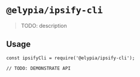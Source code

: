 # `@elypia/ipsify-cli`

> TODO: description

## Usage

```
const ipsifyCli = require('@elypia/ipsify-cli');

// TODO: DEMONSTRATE API
```
